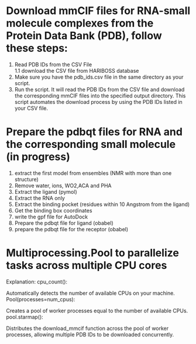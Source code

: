 # Download mmCIF files for RNA-small molecule complexes from the Protein Data Bank (PDB), follow these steps:

1. Read PDB IDs from the CSV File\
   1.1 download the CSV file from HARIBOSS database
2. Make sure you have the pdb_ids.csv file in the same directory as your script.
3. Run the script. It will read the PDB IDs from the CSV file and download the corresponding mmCIF files into the specified output directory.
This script automates the download process by using the PDB IDs listed in your CSV file.
# Prepare the pdbqt files for RNA and the corresponding small molecule (in progress)
1. extract the first model from ensembles (NMR with more than one structure)
2. Remove water, ions, WO2,ACA and PHA
3. Extract the ligand (pymol)
4. Extract the RNA only
5. Extract the binding pocket (residues within 10 Angstrom from the ligand)
6. Get the binding box coordinates
7. write the gpf file for AutoDock
8. Prepare the pdbqt file for ligand (obabel)
9. prepare the pdbqt file for the receptor (obabel)
# Multiprocessing.Pool to parallelize tasks across multiple CPU cores
Explanation:
cpu_count():

Automatically detects the number of available CPUs on your machine.
Pool(processes=num_cpus):

Creates a pool of worker processes equal to the number of available CPUs.
pool.starmap():

Distributes the download_mmcif function across the pool of worker processes, allowing multiple PDB IDs to be downloaded concurrently.
